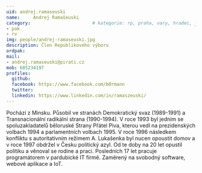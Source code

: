 ```yaml
---
uid: andrej.ramaseuski
name:     Andrej Ramašeuski
category:                 		# kategorie: rp, praha, vary, hradec, jmk, senat
- pak
- rv
img: people/andrej-ramaseuski.jpg 
description: Člen Republikového výboru
ordpak:
mail:
- andrej.ramaseuski@pirati.cz
mob: 605234197
profiles:
  github:
  facebook: https://www.facebook.com/b0rmann
  twitter:
  linkedin: https://www.linkedin.com/in/ramaszeuski/
---
```

Pochází z Minsku. Působil ve stranách Demokratický svaz (1989-1991) a Transnacionální radikální strana (1990-1994). V roce 1993 byl jednim se spoluzakladatelů běloruské Strany Přátel Piva, kterou vedl na prezidenských volbach 1994 a parlamentních volbach 1995. V roce 1996 následkem konfliktu s autoritativním režimem A. Lukašenka byl nucen opoustit domov a v roce 1997 obdržel v Česku politický azyl. Od te doby na 20 let opustil politiku a věnoval se rodine a praci. Posledních 17 let pracuje programátorem v pardubické IT firmě. Zaměrený na svobodný software, webové aplikace a IoT.
